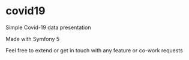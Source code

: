 # covid19
Simple Covid-19 data presentation

Made with Symfony 5

Feel free to extend or get in touch with any feature or co-work requests 
